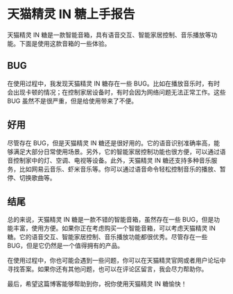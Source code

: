 # 天猫精灵 IN 糖上手报告

天猫精灵 IN 糖是一款智能音箱，具有语音交互、智能家居控制、音乐播放等功能。下面是使用这款音箱的一些体验。

## BUG

在使用过程中，我发现天猫精灵 IN 糖存在一些 BUG。比如在播放音乐时，有时会出现卡顿的情况；在控制家居设备时，有时会因为网络问题无法正常工作。这些 BUG 虽然不是很严重，但是给使用带来了不便。

## 好用

尽管存在 BUG，但是天猫精灵 IN 糖还是很好用的。它的语音识别准确率高，能够满足大部分日常使用场景。另外，它的智能家居控制功能也很方便，可以通过语音控制家中的灯、空调、电视等设备。此外，天猫精灵 IN 糖还支持多种音乐服务，比如网易云音乐、虾米音乐等。你可以通过语音命令轻松控制音乐的播放、暂停、切换歌曲等。

## 结尾

总的来说，天猫精灵 IN 糖是一款不错的智能音箱，虽然存在一些 BUG，但是功能丰富，使用方便。如果你正在考虑购买一个智能音箱，可以考虑天猫精灵 IN 糖。它的语音交互、智能家居控制、音乐播放功能都很优秀。尽管存在一些 BUG，但是它仍然是一个值得拥有的产品。

在使用过程中，你也可能会遇到一些问题，你可以在天猫精灵官网或者用户论坛中寻找答案。如果你还有其他问题，也可以在评论区留言，我会尽力帮助你。

最后，希望这篇博客能够帮助到你，祝你使用天猫精灵 IN 糖愉快！
